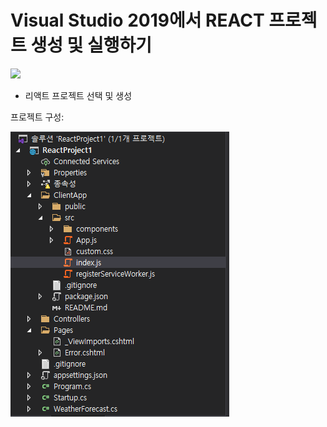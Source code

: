 # Visual Studio 2019에서 REACT 프로젝트 생성 및 실행하기

![](https://csharpcorner-mindcrackerinc.netdna-ssl.com/article/learn-about-react-app-with-visual-studio-2019/Images/Learn%20About%20React%20App%20With%20Visual%20Studio4.jpg)

- 리액트 프로젝트 선택 및 생성

프로젝트 구성:

![filetree](.\img\filetree.PNG)

